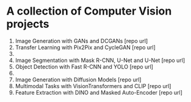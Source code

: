 # A collection of Computer Vision projects

1) Image Generation with GANs and DCGANs [repo url]
2) Transfer Learning with Pix2Pix and CycleGAN [repo url]
3) 
4) Image Segmentation with Mask R-CNN, U-Net and U-Net [repo url]
5) Object Detection with Fast R-CNN and YOLO [repo url]
6) 
7) Image Generation with Diffusion Models [repo url] 
8) Multimodal Tasks with VisionTransformers and CLIP [repo url] 
9) Feature Extraction with DINO and Masked Auto-Encoder [repo url] 
